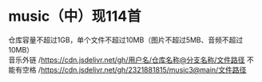 # music（中）现114首
仓库容量不超过1GB，单个文件不超过10MB（图片不超过5MB、音频不超过10MB）  
音乐外链
/https://cdn.jsdelivr.net/gh/用户名/仓库名称@分支名称/文件路径
 不能有空格 
/https://cdn.jsdelivr.net/gh/2321881815/music3@main/文件路径
